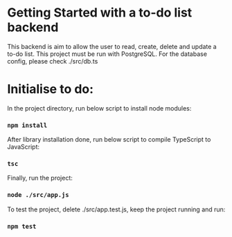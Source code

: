 # Getting Started with a to-do list backend

This backend is aim to allow the user to read, create, delete and update a to-do list.
This project must be run with PostgreSQL. For the database config, please check ./src/db.ts

# Initialise to do:
In the project directory, run below script to install node modules:
### `npm install`
After library installation done, run below script to compile TypeScript to JavaScript:
### `tsc`
Finally, run the project:
### `node ./src/app.js`

To test the project, delete ./src/app.test.js, keep the project running and run:
### `npm test`

